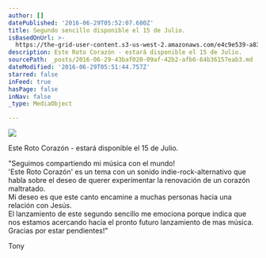 ```yaml
---
author: []
datePublished: '2016-06-29T05:52:07.680Z'
title: Segundo sencillo disponible el 15 de Julio.
isBasedOnUrl: >-
  https://the-grid-user-content.s3-us-west-2.amazonaws.com/e4c9e539-a831-4fcd-8a17-1ad55383a2c6.jpg
description: Este Roto Corazón - estará disponible el 15 de Julio.
sourcePath: _posts/2016-06-29-43baf020-09af-42b2-afb6-64b36157eab3.md
dateModified: '2016-06-29T05:51:44.757Z'
starred: false
inFeed: true
hasPage: false
inNav: false
_type: MediaObject

---
```

![](https://the-grid-user-content.s3-us-west-2.amazonaws.com/e4c9e539-a831-4fcd-8a17-1ad55383a2c6.jpg)

Este Roto Corazón - estará disponible el 15 de Julio.

"Seguimos compartiendo mi música con el mundo!  
'Este Roto Corazón' es un tema con un sonido indie-rock-alternativo que habla sobre el deseo de querer experimentar la renovación de un corazón maltratado.  
Mi deseo es que este canto encamine a muchas personas hacia una relación con Jesús.  
El lanzamiento de este segundo sencillo me emociona porque indica que nos estamos acercando hacia el pronto futuro lanzamiento de mas música.  
Gracias por estar pendientes!"

Tony